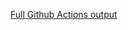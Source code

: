 [Full Github Actions output](https://github.com/Ven0m0/Pihole-Lists/actions/runs/18863375359?check_suite_focus=true)
